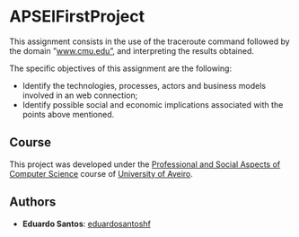 # APSEIFirstProject

This assignment consists in the use of the traceroute command followed by the domain ”www.cmu.edu”, and interpreting the results obtained.

The specific objectives of this assignment are the following:
* Identify the technologies, processes, actors and business models involved in an web connection;
* Identify possible social and economic implications associated with the points above mentioned.

## Course
This project was developed under the [Professional and Social Aspects of Computer Science](https://www.ua.pt/en/uc/12271) course of [University of Aveiro](https://www.ua.pt/).

## Authors
* **Eduardo Santos**: [eduardosantoshf](https://github.com/eduardosantoshf)